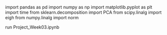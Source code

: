 import pandas as pd
import numpy as np
import matplotlib.pyplot as plt
import time
from sklearn.decomposition import PCA
from scipy.linalg import eigh
from numpy.linalg import norm

run Project_Week03.ipynb
